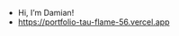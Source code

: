 -  Hi, I’m Damian!
-  https://portfolio-tau-flame-56.vercel.app

<!---
C-Damian/C-Damian is a ✨ special ✨ repository because its `README.md` (this file) appears on your GitHub profile.
You can click the Preview link to take a look at your changes.
--->
